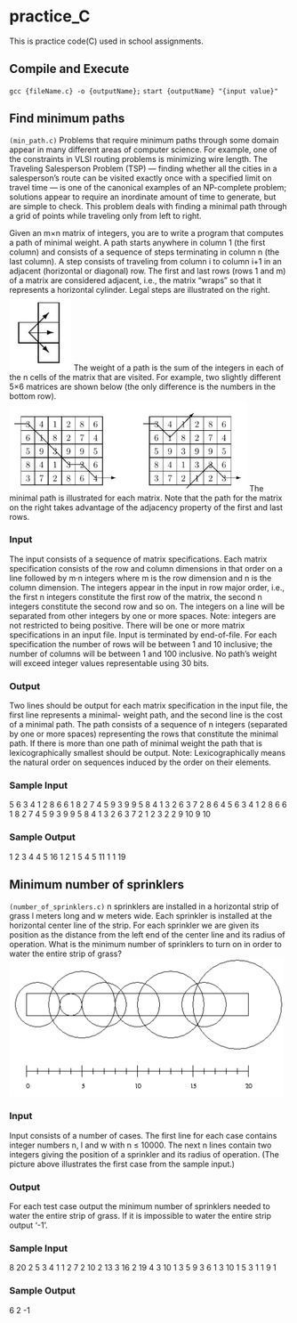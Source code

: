 # practice_C
This is practice code(C) used in school assignments.

## Compile and Execute
`gcc {fileName.c} -o {outputName};`
`start {outputName} "{input value}"`

## Find minimum paths 
`(min_path.c)`
Problems that require minimum paths through some domain appear in many different areas of computer science. 
For example, one of the constraints in VLSI routing problems is minimizing wire length. The Traveling 
Salesperson Problem (TSP) — finding whether all the cities in a salesperson’s route can be visited exactly once 
with a specified limit on travel time — is one of the canonical examples of an NP-complete problem; solutions 
appear to require an inordinate amount of time to generate, but are simple to check. 
This problem deals with finding a minimal path through a grid of points while traveling only from left to 
right. 

Given an m×n matrix of integers, you are to write a program that computes a path of minimal 
weight. A path starts anywhere in column 1 (the first column) and consists of a sequence of steps 
terminating in column n (the last column). A step consists of traveling from column i to column 
i+1 in an adjacent (horizontal or diagonal) row. The first and last rows (rows 1 and m) of a matrix 
are considered adjacent, i.e., the matrix “wraps” so that it represents a horizontal cylinder. Legal 
steps are illustrated on the right.
![Alt text](./data/img/MD_min_path_route.png)
The weight of a path is the sum of the integers in each of the n cells of the matrix that are visited. 
For example, two slightly different 5×6 matrices are shown below (the only difference is the numbers in the 
bottom row).
![Alt text](./data/img/MD_min_path.png)
The minimal path is illustrated for each matrix. Note that the path for the matrix on the right takes advantage 
of the adjacency property of the first and last rows. 
### Input 
The input consists of a sequence of matrix specifications. Each matrix specification consists of the row and 
column dimensions in that order on a line followed by m·n integers where m is the row dimension and n is the 
column dimension. The integers appear in the input in row major order, i.e., the first n integers constitute the 
first row of the matrix, the second n integers constitute the second row and so on. The integers on a line will be 
separated from other integers by one or more spaces. Note: integers are not restricted to being positive. 
There will be one or more matrix specifications in an input file. Input is terminated by end-of-file. 
For each specification the number of rows will be between 1 and 10 inclusive; the number of columns will 
be between 1 and 100 inclusive. No path’s weight will exceed integer values representable using 30 bits. 
  
 
### Output 
Two lines should be output for each matrix specification in the input file, the first line represents a minimal-
weight path, and the second line is the cost of a minimal path. The path consists of a sequence of n integers 
(separated by one or more spaces) representing the rows that constitute the minimal path. If there is more than 
one path of minimal weight the path that is lexicographically smallest should be output. 
Note: Lexicographically means the natural order on sequences induced by the order on their elements. 
### Sample Input 
5 6 
3 4 1 2 8 6 
6 1 8 2 7 4 
5 9 3 9 9 5 
8 4 1 3 2 6 
3 7 2 8 6 4 
5 6 
3 4 1 2 8 6 
6 1 8 2 7 4 
5 9 3 9 9 5 
8 4 1 3 2 6 
3 7 2 1 2 3 
2 2 
9 10 9 10 
### Sample Output 
1 2 3 4 4 5 
16 
1 2 1 5 4 5 
11 
1 1 
19 

## Minimum number of sprinklers 
`(number_of_sprinklers.c)`
n sprinklers are installed in a horizontal strip of grass l meters long and w meters wide. Each sprinkler
is installed at the horizontal center line of the strip. For each sprinkler we are given its position as the
distance from the left end of the center line and its radius of operation.
What is the minimum number of sprinklers to turn on in order to water the entire strip of grass?
![Alt text](./data/img/MD_min_cycle.png)
### Input
Input consists of a number of cases. The first line for each case contains integer numbers n, l and w
with n ≤ 10000. The next n lines contain two integers giving the position of a sprinkler and its radius
of operation. (The picture above illustrates the first case from the sample input.)
### Output
For each test case output the minimum number of sprinklers needed to water the entire strip of grass.
If it is impossible to water the entire strip output ‘-1’.
### Sample Input
8 20 2
5 3
4 1
1 2
7 2
10 2
13 3
16 2
19 4
3 10 1
3 5
9 3
6 1
3 10 1
5 3
1 1
9 1
### Sample Output
6
2
-1